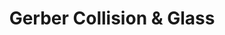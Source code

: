 ---
title: "Gerber Collision & Glass"
url: /gambrills/gerber-collision-and-glass/
shop: car repair
---
